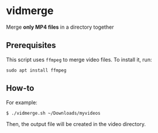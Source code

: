 # vidmerge
Merge **only MP4 files** in a directory together

## Prerequisites
This script uses `ffmpeg` to merge video files. To install it, run:
```
sudo apt install ffmpeg
```
## How-to
For example:
```
$ ./vidmerge.sh ~/Downloads/myvideos
```
Then, the output file will be created in the video directory.
